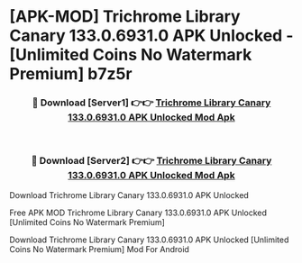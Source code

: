 # [APK-MOD] Trichrome Library Canary 133.0.6931.0 APK Unlocked - [Unlimited Coins No Watermark Premium] b7z5r



<div align="center">
<h3>🔴 Download [Server1] 👉👉 <a href="https://momento.my/?title=Trichrome_Library_Canary_133.0.6931.0_APK_Unlocked">Trichrome Library Canary 133.0.6931.0 APK Unlocked Mod Apk</a></h3><br>

<h3>🔴 Download [Server2] 👉👉 <a href="https://momento.my/?title=Trichrome_Library_Canary_133.0.6931.0_APK_Unlocked">Trichrome Library Canary 133.0.6931.0 APK Unlocked Mod Apk</a></h3>
</div>



Download Trichrome Library Canary 133.0.6931.0 APK Unlocked 

Free APK MOD Trichrome Library Canary 133.0.6931.0 APK Unlocked [Unlimited Coins No Watermark Premium]

Download Trichrome Library Canary 133.0.6931.0 APK Unlocked [Unlimited Coins No Watermark Premium] Mod For Android
